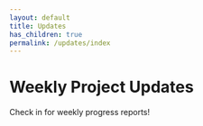 ```yaml
---
layout: default
title: Updates
has_children: true
permalink: /updates/index
---
```


# Weekly Project Updates

Check in for weekly progress reports!
